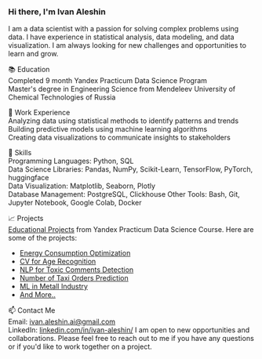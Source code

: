 ### Hi there, I'm Ivan Aleshin

I am a data scientist with a passion for solving complex problems using data. I have experience in statistical analysis, data modeling, and data visualization. I am always looking for new challenges and opportunities to learn and grow.

📚 Education  
Completed 9 month Yandex Practicum Data Science Program  
Master's degree in Engineering Science from Mendeleev University of Chemical Technologies of Russia  

💼 Work Experience  
Analyzing data using statistical methods to identify patterns and trends  
Building predictive models using machine learning algorithms  
Creating data visualizations to communicate insights to stakeholders  

🚀 Skills  
Programming Languages: Python, SQL  
Data Science Libraries: Pandas, NumPy, Scikit-Learn, TensorFlow, PyTorch, huggingface  
Data Visualization: Matplotlib, Seaborn, Plotly  
Database Management: PostgreSQL, Clickhouse
Other Tools: Bash, Git, Jupyter Notebook, Google Colab, Docker  

📈 Projects  
[Educational Projects](https://github.com/ivan-aleshin/yandex-practicum-projects) from Yandex Practicum Data Science Course. Here are some of the projects:
- [Energy Consumption Optimization](https://github.com/ivan-aleshin/yandex-practicum-projects/tree/main/15_prediction_temperature_of_steel)
- [CV for Age Recognition](https://github.com/ivan-aleshin/yandex-practicum-projects/tree/main/13_cv_age_recognition)
- [NLP for Toxic Comments Detection](https://github.com/ivan-aleshin/yandex-practicum-projects/tree/main/12_nlp_toxic_comments_detection)
- [Number of Taxi Orders Prediction](https://github.com/ivan-aleshin/yandex-practicum-projects/tree/main/11_timeseries_prediction)
- [ML in Metall Industry](https://github.com/ivan-aleshin/yandex-practicum-projects/tree/main/08_ml_in_metall_industry)
- [And More..](https://github.com/ivan-aleshin/yandex-practicum-projects)


📫 Contact Me  
Email: ivan.aleshin.ai@gmail.com  
LinkedIn:  [linkedin.com/in/ivan-aleshin/](https://www.linkedin.com/in/ivan-aleshin/)
I am open to new opportunities and collaborations. Please feel free to reach out to me if you have any questions or if you'd like to work together on a project.
